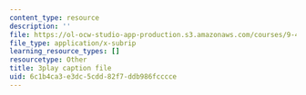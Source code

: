 ```yaml
---
content_type: resource
description: ''
file: https://ol-ocw-studio-app-production.s3.amazonaws.com/courses/9-40-introduction-to-neural-computation-spring-2018/6c1b4ca3e3dc5cdd82f7ddb986fcccce_dNHqd6nGr5o.vtt
file_type: application/x-subrip
learning_resource_types: []
resourcetype: Other
title: 3play caption file
uid: 6c1b4ca3-e3dc-5cdd-82f7-ddb986fcccce
---
```

